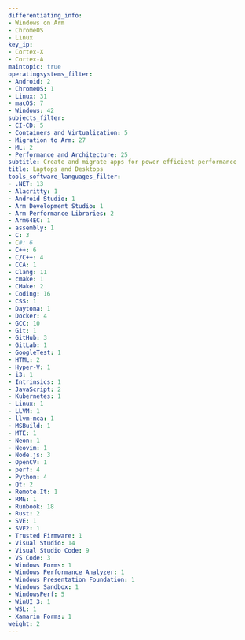 ```yaml
---
differentiating_info:
- Windows on Arm
- ChromeOS
- Linux
key_ip:
- Cortex-X
- Cortex-A
maintopic: true
operatingsystems_filter:
- Android: 2
- ChromeOS: 1
- Linux: 31
- macOS: 7
- Windows: 42
subjects_filter:
- CI-CD: 5
- Containers and Virtualization: 5
- Migration to Arm: 27
- ML: 2
- Performance and Architecture: 25
subtitle: Create and migrate apps for power efficient performance
title: Laptops and Desktops
tools_software_languages_filter:
- .NET: 13
- Alacritty: 1
- Android Studio: 1
- Arm Development Studio: 1
- Arm Performance Libraries: 2
- Arm64EC: 1
- assembly: 1
- C: 3
- C#: 6
- C++: 6
- C/C++: 4
- CCA: 1
- Clang: 11
- cmake: 1
- CMake: 2
- Coding: 16
- CSS: 1
- Daytona: 1
- Docker: 4
- GCC: 10
- Git: 1
- GitHub: 3
- GitLab: 1
- GoogleTest: 1
- HTML: 2
- Hyper-V: 1
- i3: 1
- Intrinsics: 1
- JavaScript: 2
- Kubernetes: 1
- Linux: 1
- LLVM: 1
- llvm-mca: 1
- MSBuild: 1
- MTE: 1
- Neon: 1
- Neovim: 1
- Node.js: 3
- OpenCV: 1
- perf: 4
- Python: 4
- Qt: 2
- Remote.It: 1
- RME: 1
- Runbook: 18
- Rust: 2
- SVE: 1
- SVE2: 1
- Trusted Firmware: 1
- Visual Studio: 14
- Visual Studio Code: 9
- VS Code: 3
- Windows Forms: 1
- Windows Performance Analyzer: 1
- Windows Presentation Foundation: 1
- Windows Sandbox: 1
- WindowsPerf: 5
- WinUI 3: 1
- WSL: 1
- Xamarin Forms: 1
weight: 2
---
```

